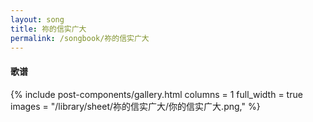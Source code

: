 ```yaml
---
layout: song
title: 祢的信实广大
permalink: /songbook/祢的信实广大
---
```


#### 歌谱

{% include post-components/gallery.html
    columns = 1
    full_width = true
    images = "/library/sheet/祢的信实广大/你的信实广大.png,"
%}
